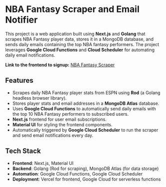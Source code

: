 # NBA Fantasy Scraper and Email Notifier

This project is a web application built using **Next.js** and **Golang** that scrapes NBA Fantasy player data, stores it in a MongoDB database, and sends daily emails containing the top NBA fantasy performers. The project leverages **Google Cloud Functions** and **Cloud Scheduler** for automating daily email notifications.

**Link to the frontend to signup:** [NBA Fantasy Scraper](https://fantasy-nba-scraper.vercel.app/)

## Features

- Scrapes daily NBA Fantasy player stats from ESPN using **Rod** (a Golang headless browser library).
- Stores player stats and email addresses in a **MongoDB Atlas** database.
- Uses **Google Cloud Functions** to automatically send daily emails with the top 10 NBA Fantasy performers to subscribed users.
- **Next.js** frontend for user email subscriptions.
- **Material UI** for styling the frontend components.
- Automatically triggered by **Google Cloud Scheduler** to run the scraper and send email notifications every day.

## Tech Stack

- **Frontend**: Next.js, Material UI
- **Backend**: Golang (Rod for scraping), MongoDB Atlas (for data storage)
- **Automation**: Google Cloud Functions, Google Cloud Scheduler
- **Deployment**: Vercel for frontend, Google Cloud for serverless functions
